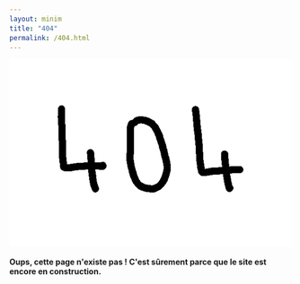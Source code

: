 ```yaml
---
layout: minim
title: "404"
permalink: /404.html
---
```


<script>
    document.write('<a href="' + document.referrer + '">retour</a>');
</script>

![image erreur 404](assets/img/404.gif)

**Oups, cette page n'existe pas ! C'est sûrement parce que le site est encore en construction.**
